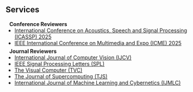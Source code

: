 ## Services

<h4 style="margin:0 10px 0;">Conference Reviewers</h4>

<ul style="margin:0 0 5px;">
  <li><a href="https://eccv2022.ecva.net/"><autocolor>International Conference on Acoustics, Speech and Signal Processing (ICASSP) 2025</autocolor></a></li>
  <li><a href="https://eccv2022.ecva.net/"><autocolor>IEEE International Conference on Multimedia and Expo (ICME) 2025</autocolor></a></li>
</ul>

<h4 style="margin:0 10px 0;">Journal Reviewers</h4>

<ul style="margin:0 0 20px;">
  <li><a href="https://www.springer.com/journal/11263"><autocolor>International Journal of Computer Vision (IJCV)</autocolor></a></li>
  <li><a href="https://www.springer.com/journal/11263"><autocolor>IEEE Signal Processing Letters (SPL)</autocolor></a></li>
  <li><a href="https://www.springer.com/journal/11263"><autocolor>The Visual Computer (TVC)</autocolor></a></li>
  <li><a href="https://www.springer.com/journal/11263"><autocolor>The Journal of Supercomputing (TJS)</autocolor></a></li>
  <li><a href="https://www.springer.com/journal/11263"><autocolor>International Journal of Machine Learning and Cybernetics (IJMLC)</autocolor></a></li>
</ul>
